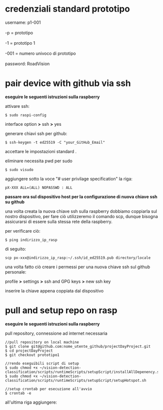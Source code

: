 
# credenziali standard prototipo

username: p1-001<br>	
	-p = prototipo<br>	
 	-1 = prototipo 1<br>	
  	-001 = numero univoco di prototipo<br>	
password: RoadVision<br>	

# pair device with github via ssh

**eseguire le seguenti istruzioni sulla raspberry**

attivare ssh:

    $ sudo raspi-config
    
   interface option **>** ssh **>** yes
   
generare chiavi ssh per github:

    
    $ ssh-keygen -t ed25519 -C "your_GitHub_Email"
accettare le impostazioni standard .

eliminare necessita pwd per sudo

    $ sudo visudo

aggiungere sotto la voce "# user privilage specification" la riga:

    pX-XXX ALL=(ALL) NOPASSWD : ALL

**passare ora sul dispositivo host per la configurazione di nuova chiave ssh su github**

una  volta creata la nuova chiave ssh sulla raspberry dobbiamo coppiarla sul nostro dispositivo, per fare ciò utilizzeremo il comando scp, dunque bisogna assicurarsi di essere sulla stessa rete della raspberry.

per verificare ciò:

    $ ping indirizzo_ip_rasp

di seguito:

    scp px-xxx@indirizzo_ip_rasp:~/.ssh/id_ed25519.pub directory/locale
una volta fatto ciò creare i permessi per una nuova chiave ssh sul github personale:

profile **>** settings **>** ssh and GPG keys **>** new ssh key

inserire la chiave appena coppiata dal dispositivo
 

# pull and setup repo on rasp

**eseguire le seguenti istruzioni sulla raspberry**

pull repository, connessione ad internet necessaria

    //pull repository on local machine
    $ git clone git@github.com:nome_utente_github/projectDayProject.git
    $ cd projectDayProject
    $ git checkout prototipo1

	//rendo eseguibili script di setup
    $ sudo chmod +x ~/vision-detection-classification/scripts/runtimeScripts/setupScript/installAllDepenency.sh
    $ sudo chmod +x ~/vision-detection-classification/scripts/runtimeScripts/setupScript/setupHotspot.sh
	
	//setup crontab per esecuzione all'avvio
    $ crontab -e
    
all'ultima riga aggiungere:


